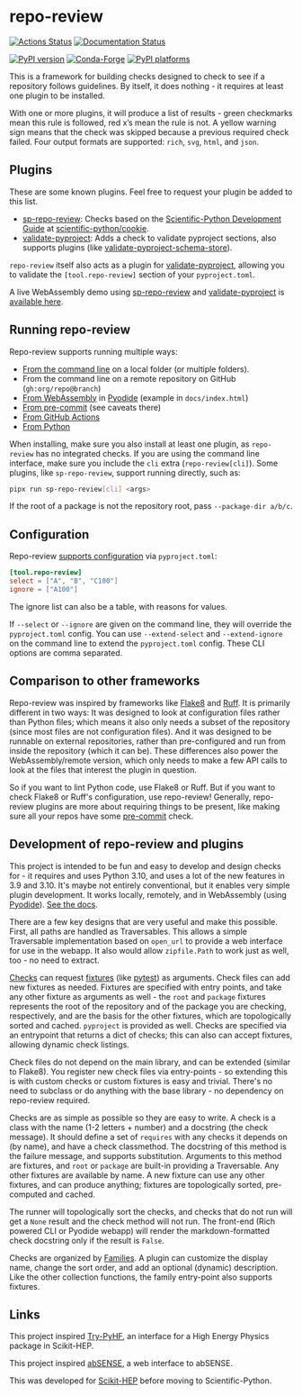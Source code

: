 # repo-review

[![Actions Status][actions-badge]][actions-link]
[![Documentation Status][docs-badge]][docs-link]

[![PyPI version][pypi-version]][pypi-link]
[![Conda-Forge][conda-badge]][conda-link]
[![PyPI platforms][pypi-platforms]][pypi-link]

<!-- SPHINX-START -->

This is a framework for building checks designed to check to see if a
repository follows guidelines. By itself, it does nothing - it requires at
least one plugin to be installed.

With one or more plugins, it will produce a list of results - green checkmarks
mean this rule is followed, red x’s mean the rule is not. A yellow warning sign
means that the check was skipped because a previous required check failed. Four
output formats are supported: `rich`, `svg`, `html`, and `json`.

## Plugins

These are some known plugins. Feel free to request your plugin be added to this
list.

- [sp-repo-review][]: Checks based on the [Scientific-Python Development Guide][] at [scientific-python/cookie][].
- [validate-pyproject][]: Adds a check to validate pyproject sections, also supports plugins (like [validate-pyproject-schema-store][]).

`repo-review` itself also acts as a plugin for [validate-pyproject][], allowing
you to validate the `[tool.repo-review]` section of your `pyproject.toml`.

A live WebAssembly demo using [sp-repo-review][] and [validate-pyproject][] is
[available here][repo-review-demo].

## Running repo-review

Repo-review supports running multiple ways:

- [From the command line][cli] on a local folder (or multiple folders).
- From the command line on a remote repository on GitHub (`gh:org/repo@branch`)
- [From WebAssembly][webapp] in [Pyodide][] (example in `docs/index.html`)
- [From pre-commit][intro-pre-commit] (see caveats there)
- [From GitHub Actions][intro-github-actions]
- [From Python][programmatic-usage]

When installing, make sure you also install at least one plugin, as
`repo-review` has no integrated checks. If you are using the command line
interface, make sure you include the `cli` extra (`repo-review[cli]`). Some
plugins, like `sp-repo-review`, support running directly, such as:

```bash
pipx run sp-repo-review[cli] <args>
```

If the root of a package is not the repository root, pass `--package-dir a/b/c`.

## Configuration

Repo-review [supports configuration][intro-configuring] via `pyproject.toml`:

```toml
[tool.repo-review]
select = ["A", "B", "C100"]
ignore = ["A100"]
```

The ignore list can also be a table, with reasons for values.

If `--select` or `--ignore` are given on the command line, they will override
the `pyproject.toml` config. You can use `--extend-select` and `--extend-ignore`
on the command line to extend the `pyproject.toml` config. These CLI options
are comma separated.

## Comparison to other frameworks

Repo-review was inspired by frameworks like [Flake8][] and [Ruff][]. It is
primarily different in two ways: It was designed to look at configuration files
rather than Python files; which means it also only needs a subset of the
repository (since most files are not configuration files). And it was designed
to be runnable on external repositories, rather than pre-configured and run
from inside the repository (which it can be). These differences also power the
WebAssembly/remote version, which only needs to make a few API calls to look at
the files that interest the plugin in question.

So if you want to lint Python code, use Flake8 or Ruff. But if you want to
check Flake8 or Ruff's configuration, use repo-review! Generally, repo-review
plugins are more about requiring things to be present, like making sure all your
repos have some [pre-commit][] check.

## Development of repo-review and plugins

This project is intended to be fun and easy to develop and design checks for -
it requires and uses Python 3.10, and uses a lot of the new features in 3.9 and
3.10. It's maybe not entirely conventional, but it enables very simple plugin
development. It works locally, remotely, and in WebAssembly (using
[Pyodide][]). [See the docs][writing-a-plugin].

There are a few key designs that are very useful and make this possible. First,
all paths are handled as Traversables. This allows a simple Traversable
implementation based on `open_url` to provide a web interface for use in the
webapp. It also would allow `zipfile.Path` to work just as well, too - no need
to extract.

[Checks][] can request [fixtures][] (like [pytest][]) as arguments. Check files
can add new fixtures as needed. Fixtures are specified with entry points,
and take any other fixture as arguments as well - the `root` and `package`
fixtures represents the root of the repository and of the package you are
checking, respectively, and are the basis for the other fixtures, which are
topologically sorted and cached. `pyproject` is provided as well. Checks are
specified via an entrypoint that returns a dict of checks; this can also can
accept fixtures, allowing dynamic check listings.

Check files do not depend on the main library, and can be extended (similar to
Flake8). You register new check files via entry-points - so extending this is
with custom checks or custom fixtures is easy and trivial. There's no need to
subclass or do anything with the base library - no dependency on repo-review required.

Checks are as simple as possible so they are easy to write. A check is a class
with the name (1-2 letters + number) and a docstring (the check message). It
should define a set of `requires` with any checks it depends on (by name), and
have a check classmethod. The docstring of this method is the failure message,
and supports substitution. Arguments to this method are fixtures, and `root` or
`package` are built-in providing a Traversable. Any other fixtures are available
by name. A new fixture can use any other fixtures, and can produce anything;
fixtures are topologically sorted, pre-computed and cached.

The runner will topologically sort the checks, and checks that do not run will
get a `None` result and the check method will not run. The front-end (Rich
powered CLI or Pyodide webapp) will render the markdown-formatted check
docstring only if the result is `False`.

Checks are organized by [Families][]. A plugin can customize the display name,
change the sort order, and add an optional (dynamic) description. Like the other
collection functions, the family entry-point also supports fixtures.

## Links

This project inspired [Try-PyHF](https://kratsg.github.io/try-pyhf/), an
interface for a High Energy Physics package in Scikit-HEP.

This project inspired [abSENSE](https://princetonuniversity.github.io/abSENSE/), a
web interface to abSENSE.

This was developed for [Scikit-HEP][] before moving to Scientific-Python.

<!-- prettier-ignore-start -->

[actions-badge]: https://github.com/scientific-python/repo-review/workflows/CI/badge.svg
[actions-link]: https://github.com/scientific-python/repo-review/actions
[docs-badge]: https://readthedocs.org/projects/repo-review/badge/?version=latest
[docs-link]: https://repo-review.readthedocs.io/en/latest/?badge=latest
[flake8]: https://flake8.pycqa.org
[pre-commit]: https://pre-commit.com
[pyodide]: https://pyodide.org
[pypi-link]: https://pypi.org/project/repo-review/
[pypi-platforms]: https://img.shields.io/pypi/pyversions/repo-review
[pypi-version]: https://badge.fury.io/py/repo-review.svg
[pytest]: https://pytest.org
[repo-review-demo]: https://scientific-python.github.io/repo-review
[ruff]: https://beta.ruff.rs
[scientific-python development guide]: https://learn.scientific-python.org/development
[scientific-python/cookie]: https://github.com/scientific-python/cookie
[scikit-hep]: https://scikit-hep.org
[sp-repo-review]: https://pypi.org/project/sp-repo-review
[validate-pyproject]: https://validate-pyproject.readthedocs.io
[validate-pyproject-schema-store]: https://github.com/henryiii/validate-pyproject-schema-store
[conda-badge]: https://img.shields.io/conda/vn/conda-forge/repo-review
[conda-link]: https://github.com/conda-forge/repo-review-feedstock

[intro-pre-commit]: https://repo-review.readthedocs.io/en/latest/intro.html#pre-commit
[intro-github-actions]: https://repo-review.readthedocs.io/en/latest/intro.html#github-actions
[cli]: https://repo-review.readthedocs.io/en/latest/cli.html
[programmatic-usage]: https://repo-review.readthedocs.io/en/latest/programmatic.html
[webapp]: https://repo-review.readthedocs.io/en/latest/webapp.html
[intro-configuring]: https://repo-review.readthedocs.io/en/latest/intro.html#configuring
[writing-a-plugin]: https://repo-review.readthedocs.io/en/latest/plugins.html
[fixtures]: https://repo-review.readthedocs.io/en/latest/fixtures.html
[checks]: https://repo-review.readthedocs.io/en/latest/checks.html
[families]: https://repo-review.readthedocs.io/en/latest/families.html
[changelog]: https://repo-review.readthedocs.io/en/latest/changelog.html
[api]: https://repo-review.readthedocs.io/en/latest/api/repo_review.html


<!-- prettier-ignore-end -->
